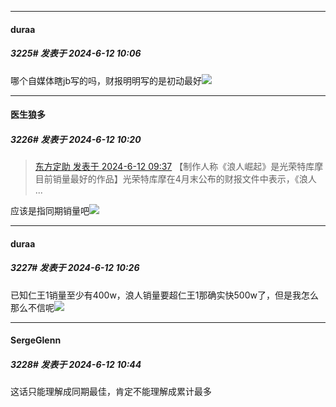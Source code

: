 ﻿
*****

####  duraa  
##### 3225#       发表于 2024-6-12 10:06

哪个自媒体瞎jb写的吗，财报明明写的是初动最好<img src="https://static.saraba1st.com/image/smiley/face2017/214.gif" referrerpolicy="no-referrer">


*****

####  医生狼多  
##### 3226#       发表于 2024-6-12 10:20

<blockquote><a href="httphttps://bbs.saraba1st.com/2b/forum.php?mod=redirect&amp;goto=findpost&amp;pid=65203790&amp;ptid=2092342" target="_blank">东方定助 发表于 2024-6-12 09:37</a>
【制作人称《浪人崛起》是光荣特库摩目前销量最好的作品】光荣特库摩在4月末公布的财报文件中表示，《浪人 ...</blockquote>
应该是指同期销量吧<img src="https://static.saraba1st.com/image/smiley/face2017/017.png" referrerpolicy="no-referrer">


*****

####  duraa  
##### 3227#       发表于 2024-6-12 10:26

已知仁王1销量至少有400w，浪人销量要超仁王1那确实快500w了，但是我怎么那么不信呢<img src="https://static.saraba1st.com/image/smiley/face2017/049.png" referrerpolicy="no-referrer">


*****

####  SergeGlenn  
##### 3228#       发表于 2024-6-12 10:44

这话只能理解成同期最佳，肯定不能理解成累计最多

